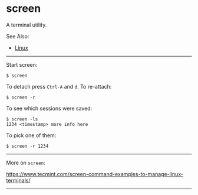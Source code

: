 # screen

A terminal utility.

See Also:

 - [Linux](Linux.md)

---

Start screen:

    $ screen

To detach press `Ctrl-A` and `d`.
To re-attach:

    $ screen -r

To see which sessions were saved:

    $ screen -ls
    1234 <timestamp> more info here
    
To pick one of them:

    $ screen -r 1234

---

More on `screen`:

https://www.tecmint.com/screen-command-examples-to-manage-linux-terminals/

---
